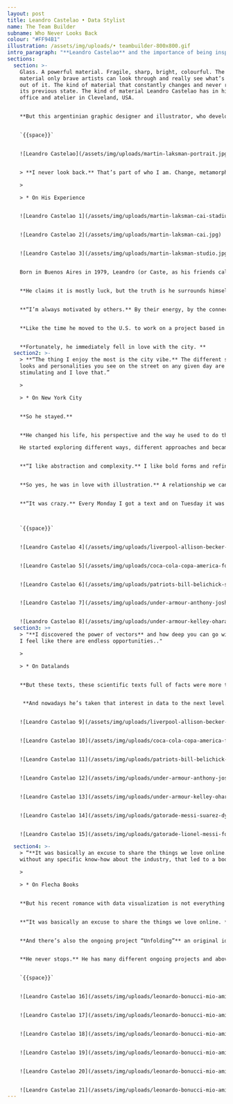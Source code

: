 ```yaml
---
layout: post
title: Leandro Castelao • Data Stylist
name: The Team Builder
subname: Who Never Looks Back
colour: "#FF94B1"
illustration: /assets/img/uploads/• teambuilder-800x800.gif
intro_paragraph: "**Leandro Castelao** and the importance of being inspired all the time."
sections:
  section: >-
    Glass. A powerful material. Fragile, sharp, bright, colourful. The kind of
    material only brave artists can look through and really see what’s coming
    out of it. The kind of material that constantly changes and never returns to
    its previous state. The kind of material Leandro Castelao has in his home
    office and atelier in Cleveland, USA.


    **But this argentinian graphic designer and illustrator, who developed a fine taste in sculpting glass and wood, was not always what he is now.** He is in constant movement, flowing, embracing change: “I never look back. That’s part of who I am. Change, metamorphosis. Staring over and over again, from scratch”.


    `{{space}}`


    ![Leandro Castelao](/assets/img/uploads/martin-laksman-portrait.jpg)


    > **I never look back.** That’s part of who I am. Change, metamorphosis. Staring over and over again, from scratch.

    >

    > * On His Experience


    ![Leandro Castelao 1](/assets/img/uploads/martin-laksman-cai-stadium-.jpg)


    ![Leandro Castelao 2](/assets/img/uploads/martin-laksman-cai.jpg)


    ![Leandro Castelao 3](/assets/img/uploads/martin-laksman-studio.jpg)


    Born in Buenos Aires in 1979, Leandro (or Caste, as his friends call him) always finds different ways to do things, different approaches and different people to work with. 


    **He claims it is mostly luck, but the truth is he surrounds himself with the most varied talent.** He knows a lot of people and a lot of people know him. That special connection started when he was teaching Tipografía 2 at Universidad de Buenos Aires. Those connections shaped his career.


    **“I’m always motivated by others.** By their energy, by the connection built. And when you find that special connection, projects find their own way.”


    **Like the time he moved to the U.S. to work on a project based in New York City. **He did not give it much thought. He just did it, not looking back, as he always does.


    **Fortunately, he immediately fell in love with the city. **
  section2: >-
    > **“The thing I enjoy the most is the city vibe.** The different styles,
    looks and personalities you see on the street on any given day are visually
    stimulating and I love that.”

    >

    > * On New York City


    **So he stayed.**


    **He changed his life, his perspective and the way he used to do things, again.**

    He started exploring different ways, different approaches and became more and more interested in an old passion: illustration.


    **“I like abstraction and complexity.** I like bold forms and refined details. I’ve always enjoyed exploring different techniques and at some point I discovered the power of vectors and how deep you can go with them. I feel like there are endless opportunities.”


    **So yes, he was in love with illustration.** A relationship we can catalogue as a crazy ride. A crazy but beautiful ride that started when he was living in Argentina and led him to work for The New York Times. At first it was hard, as he recalls: 


    **“It was crazy.** Every Monday I got a text and on Tuesday it was printed. So I had less than 24 hours to do it”.



    `{{space}}`


    ![Leandro Castelao 4](/assets/img/uploads/liverpool-allison-becker-football-illustration.jpg)


    ![Leandro Castelao 5](/assets/img/uploads/coca-cola-copa-america-football-illustration.jpg)


    ![Leandro Castelao 6](/assets/img/uploads/patriots-bill-belichick-sport-illustration.jpg)


    ![Leandro Castelao 7](/assets/img/uploads/under-armour-anthony-joshua-sport-illustration.jpg)


    ![Leandro Castelao 8](/assets/img/uploads/under-armour-kelley-ohara-football-player-illlustration.jpg)
  section3: >+
    > "**I discovered the power of vectors** and how deep you can go with them.
    I feel like there are endless opportunities.."

    >

    > * On Datalands


    **But these texts, these scientific texts full of facts were more than just work for him. **He actually read them for pleasure. Data. Numbers. Facts. A powerful combination to the career path he would have taken if he hadn’t chosen to be a graphic designer: engineering.


     **And nowadays he’s taken that interest in data to the next level.** Leandro is now the Creative Director and Co-founder of Datalands a creative studio he started in partnership with Liz Meyer y Gavin Potenza that gives shape to data. A place where he can (on his own words) “bring together typography, color, shapes, concepts and vast amounts of information. Basically what design is all about.”


    ![Leandro Castelao 9](/assets/img/uploads/liverpool-allison-becker-football-illustration.jpg)


    ![Leandro Castelao 10](/assets/img/uploads/coca-cola-copa-america-football-illustration.jpg)


    ![Leandro Castelao 11](/assets/img/uploads/patriots-bill-belichick-sport-illustration.jpg)


    ![Leandro Castelao 12](/assets/img/uploads/under-armour-anthony-joshua-sport-illustration.jpg)


    ![Leandro Castelao 13](/assets/img/uploads/under-armour-kelley-ohara-football-player-illlustration.jpg)


    ![Leandro Castelao 14](/assets/img/uploads/gatorade-messi-suarez-dybala-football-player-ilustration.jpg)


    ![Leandro Castelao 15](/assets/img/uploads/gatorade-lionel-messi-football-player-illustration.jpg)

  section4: >-
    > “**It was basically an excuse to share the things we love online.** And
    without any specific know-how about the industry, that led to a book.”

    >

    > * On Flecha Books


    **But his recent romance with data visualization is not everything in his world either. **He’s also the founder of Flecha Books, an independent publishing house that was born to help him and his business partner share what they think is worth communicating to the world:


    **“It was basically an excuse to share the things we love online. **And without any specific know-how about the industry, that led to a book.” 


    **And there’s also the ongoing project “Unfolding”** an original idea that gave them the chance to collaborate with different artists, giving them the absolute freedom to show their work with no restraints. Apart from a foldable canvas, of course.


    **He never stops.** He has many different ongoing projects and above all he’s a team player. That’s why he always finds the right people to work with and the reason why he is so appreciated by his co-workers. 


    `{{space}}`


    ![Leandro Castelao 16](/assets/img/uploads/leonardo-bonucci-mio-amico-leo-illustration-boots.jpg)


    ![Leandro Castelao 17](/assets/img/uploads/leonardo-bonucci-mio-amico-leo-illustration-defence.jpg)


    ![Leandro Castelao 18](/assets/img/uploads/leonardo-bonucci-mio-amico-leo-illustration-friends.jpg)


    ![Leandro Castelao 19](/assets/img/uploads/leonardo-bonucci-mio-amico-leo-book-football.jpg)


    ![Leandro Castelao 20](/assets/img/uploads/leonardo-bonucci-mio-amico-leo-book-illustration.jpg)


    ![Leandro Castelao 21](/assets/img/uploads/leonardo-bonucci-mio-amico-leo-book-illustration.jpg)
---
```

